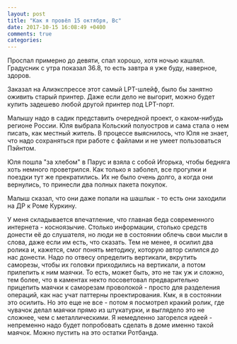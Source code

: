 ```yaml
---
layout: post
title: "Как я провёл 15 октября, Вс"
date: 2017-10-15 16:08:49 +0400
comments: true
categories: 
---
```

Проспал примерно до девяти, спал хорошо, хотя ночью кашлял. Градусник с утра показал 36.8, то есть завтра я уже буду, наверное, здоров.


Заказал на Алиэкспрессе этот самый LPT-шлейф, было бы занятно оживить старый принтер. Даже если дело не выгорит, можно будет купить задешево любой другой принтер под LPT-порт.

Малышу надо в садик представить очередной проект, о каком-нибудь регионе России. Юля выбрала Кольский полуостров и сама стала о нем писать, как местный житель. В процессе выяснилось, что Юля не знает, что надо сохраняться при работе с файлами и не умеет пользоваться Пэйнтом.

Юля пошла "за хлебом" в Парус и взяла с собой Игорька, чтобы бедняга хоть немного проветрился. Как только я заболел, все прогулки и поездки тут же прекратились. Их не было очень долго, а когда они вернулись, то принесли два полных пакета покупок.


Малыш сказал, что они даже попали на шашлык - то есть они заходили на ДР к Роме Куркину.

У меня складывается впечатление, что главная беда современного интернета - косноязычие. Столько информации, столько средств донести её до слушателя, но люди не в состоянии облечь свои мысли в слова, даже если им есть, что сказать. Тем не менее, я осилил два ролика и, кажется, смог понять методику, которую автор силился до нас донести. Надо по отвесу определить вертикали, вкрутить саморезы, чтобы их головки приходились на вертикали, а потом прилепить к ним маячки. То есть, может быть, это не так уж и сложно, тем более, что в каментах некто посоветовал предварительно прицепить маячки к саморезам проволокой - просто для разделения операций, как нас учат паттерны проектирования. Кмк, я в состоянии это осилить. Но это еще не все - потом я посмотрел кракий ролик, где чувачок делал маячки прямо из штукатурки, и выглядело это не сложнее, чем с металлическими. Я немедленно загорелся идеей - непременно надо будет попробовать сделать в доме именно такой маячок. Можно пустить на это остатки Ротбанда.